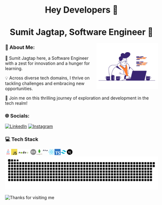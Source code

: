 <h1 align="center">Hey Developers 👋</h1>

<h1 align="center" font="bold">Sumit Jagtap, Software Engineer 🚀</h1>

<div align="center">
<img src="./assets/programmer-gif.gif"  width="40%" align="right" padding="10px" margin="5px" border-radius="10px"/>
</div>

### 💫 About Me:
🌟 Sumit Jagtap here, a Software Engineer with a zest for innovation and a hunger for learning. 

💡 Across diverse tech domains, I thrive on tackling challenges and embracing new opportunities. 

🚀 Join me on this thrilling journey of exploration and development in the tech realm! 

### 🌐 Socials:
[![LinkedIn](https://img.shields.io/badge/LinkedIn-%230077B5.svg?logo=linkedin&logoColor=white)](https://linkedin.com/in/sumit-jagtap-577a77241/) 
[![Instagram](https://img.shields.io/badge/Instagram-%23E4405F.svg?logo=Instagram&logoColor=white)](https://instagram.com/jagtap__sumit) 



### 💻 Tech Stack
<a href="https://java.org" target="_blank">
  <img align="left" padding-bottom="0.1px" title="Java" alt="Java" width="20px" src="./assets/java.png" />
</a>
<a href="https://js.org" target="_blank">
  <img align="left" padding-bottom="0.1px" title="JS" alt="Js" width="20px" src="./assets/JavaScript-logo.png" />
</a>
<a href="https://js.org" target="_blank">
  <img align="left" padding-bottom="0.1px" title="Node" alt="Node" width="43px"  src="./assets/nodee.png" />
</a>
<a href="https://js.org" target="_blank">
  <img align="left" padding-bottom="0.1px" title="JS" alt="express" width="20px" src="./assets/express.png" />
</a>
<a href="https://mongodb.org" target="_blank">
  <img align="left" padding-bottom="0.1px" title="mongodb" alt="Js" width="20px" src="./assets/mongodb.png" />
</a>
<a href="https://mongodb.org" target="_blank">
  <img align="left" padding-bottom="0.1px" title="expoo" alt="Js" width="20px"  src="./assets/expooooo.png" />
</a>
<a href="https://pt-br.reactjs.org" target="_blank">
 <img align="left" padding-bottom="0.1px" title="React and React Native" alt="React and React Native" width="20px" src="./assets/react-logo.svg" />
</a>
<a href="https://www.typescriptlang.org" target="_blank">
  <img align="left" padding-bottom="0.1px" title="Typescript" alt="Typescript" width="20px" src="./assets/typescript-logo.svg" />
</a>


<a href="https://tailwindcss.com" target="_blank">
 <img align="left" padding-bottom="0.1px" title="Tailwind Css" alt="Tailwind Css" width="20px" src="./assets/tailwind-logo.svg" />
</a>

<a href="https://nextjs.org" target="_blank">
  <img align="left" padding-bottom="0.1px" title="Next Js" alt="Next Js" width="20px" src="./assets/next-logo.svg" />
</a>










<a href=#><img src="./assets/snake.svg"></a>

<img height="120" alt="Thanks for visiting me" width="100%" src="https://raw.githubusercontent.com/BrunnerLivio/brunnerlivio/master/images/marquee.svg" />


